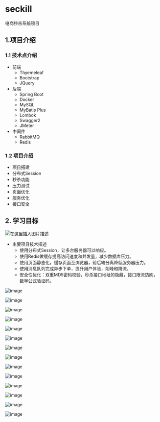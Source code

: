 # seckill
电商秒杀系统项目
## 1.项目介绍

### 1.1 技术点介绍

- 前端
  - Thyemeleaf
  - Bootstrap
  - JQuery
- 后端
  - Spring Boot
  - Docker
  - MySQL
  - MyBatis Plus
  - Lombok
  - Swagger2
  - JMeter
- 中间件
  - RabbitMQ
  - Redis
### 1.2 项目介绍

- 项目搭建
- 分布式Session
- 秒杀功能
- 压力测试
- 页面优化
- 服务优化
- 接口安全



## 2. 学习目标

![在这里插入图片描述](https://img-blog.csdnimg.cn/2019052714434038.png?x-oss-process=image/watermark,type_ZmFuZ3poZW5naGVpdGk,shadow_10,text_aHR0cHM6Ly9ibG9nLmNzZG4ubmV0L0JyYWRfUGlUdDc=,size_16,color_FFFFFF,t_70)

- 主要项目技术描述
  - 使用分布式Session，让多台服务器可以响应。
  - 使用Redis做缓存提高访问速度和并发量，减少数据库压力。
  - 使用页面静态化，缓存页面至浏览器，前后端分离降低服务器压力。
  - 使用消息队列完成异步下单，提升用户体验，削峰和降流。
  - 安全性优化：双重MD5密码校验，秒杀接口地址的隐藏，接口限流防刷，数学公式验证码。

![image](https://user-images.githubusercontent.com/49580847/218367567-a1401ad2-de12-49d6-9630-4fffe45b7f91.png)


![image](https://user-images.githubusercontent.com/49580847/219842729-db2c7168-8f29-4c49-bf4e-1ed00e314a9f.png)


![image](https://user-images.githubusercontent.com/49580847/219932967-19acdbea-03af-4cec-987e-2bf4a9337ea8.png)


![image](https://user-images.githubusercontent.com/49580847/220524409-a6f3e7cf-e4cb-451f-95e2-0fa98a969e0a.png)


![image](https://user-images.githubusercontent.com/49580847/220565689-7907c966-7e8a-406c-a5d8-85fcd8b6ed2d.png)


![image](https://user-images.githubusercontent.com/49580847/220565975-2de8830c-6ca2-4fbe-a3f9-eadab4e6922f.png)


![image](https://user-images.githubusercontent.com/49580847/220524074-c025e8de-2876-4938-b19e-a41a2ccdc0e3.png)


![image](https://user-images.githubusercontent.com/49580847/220250272-cb0870e0-c8ed-4205-a069-1c864199d571.png)


![image](https://user-images.githubusercontent.com/49580847/220250299-1dcd729d-a444-4dc8-9f58-1427817ae699.png)


![image](https://user-images.githubusercontent.com/49580847/220250317-b5374272-cabb-47e9-9304-a81c5c7e3156.png)


![image](https://user-images.githubusercontent.com/49580847/220250341-344199c4-1c47-49c5-9fdc-38014efdda57.png)



![image](https://user-images.githubusercontent.com/49580847/220249091-2a5e74a5-2184-47fc-8215-ead4fd95cd63.png)

![image](https://user-images.githubusercontent.com/49580847/220249655-323e02f6-94b6-45cd-be54-3db11dbd8ab8.png)

![image](https://user-images.githubusercontent.com/49580847/220249682-867fb188-6a66-4c6f-9b84-0407d518018b.png)







